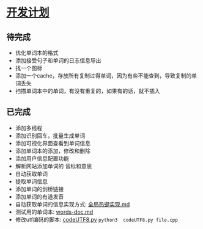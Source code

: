 # [开发计划](./)   

## 待完成        

- 优化单词本的格式 
- 添加接受句子和单词的日志信息导出  
- 找一个图标  
- 添加一个cache，存放所有复制过得单词，因为有些不能查到，导致复制的单词丢失  
- 扫描单词本中的单词，有没有重复的，如果有的话，就不插入  

## 已完成   

- 添加多线程  
- 添加识别回车，批量生成单词    
- 添加可视化界面查看到单词信息  
- 添加单词本的添加，修改和删除  
- 添加用户信息配置功能   
- 解析网站添加单词的 音标和意思 
- 自动获取单词  
- 提取单词信息  
- 添加单词的剑桥链接  
- 添加单词的有道发音  
- 自动获取单词的信息实现方式:  [全局热键实现.md](全局热键实现.md)  
- 测试用的单词本:  [words-doc.md](words-doc.md)  
- 修改utf编码的脚本:  [codeUTF8.py](codeUTF8.py)     `python3  codeUTF8.py file.cpp`

